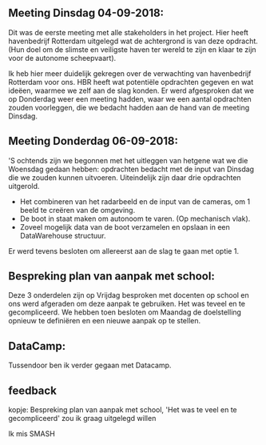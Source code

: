 ## Meeting Dinsdag 04-09-2018:

Dit was de eerste meeting met alle stakeholders in het project. Hier heeft havenbedrijf Rotterdam
uitgelegd wat de achtergrond is van deze opdracht. (Hun doel om de slimste en veiligste haven
ter wereld te zijn en klaar te zijn voor de autonome scheepvaart).

Ik heb hier meer duidelijk gekregen over de verwachting van havenbedrijf Rotterdam voor ons. 
HBR heeft wat potentiële opdrachten gegeven en wat ideëen, waarmee we zelf aan de slag konden.
Er werd afgesproken dat we op Donderdag weer een meeting hadden, waar we een aantal opdrachten zouden
voorleggen, die we bedacht hadden aan de hand van de meeting Dinsdag. 

## Meeting Donderdag 06-09-2018:

'S ochtends zijn we begonnen met het uitleggen van hetgene wat we die Woensdag
gedaan hebben: opdrachten bedacht met de input van Dinsdag die we zouden kunnen
uitvoeren. Uiteindelijk zijn daar drie opdrachten uitgerold. 
- Het combineren van het radarbeeld en de input van de cameras, om 1 beeld te creëren van de omgeving.
- De boot in staat maken om autonoom te varen. (Op mechanisch vlak).
- Zoveel mogelijk data van de boot verzamelen en opslaan in een DataWarehouse structuur.

Er werd tevens besloten om allereerst aan de slag te gaan met optie 1. 

## Bespreking plan van aanpak met school:

Deze 3 onderdelen zijn op Vrijdag besproken met docenten op school en ons werd
afgeraden om deze aanpak te gebruiken. Het was teveel en te gecompliceerd. We hebben toen
besloten om Maandag de doelstelling opnieuw te definiëren en een nieuwe aanpak op te stellen.


## DataCamp:
Tussendoor ben ik verder gegaan met Datacamp. 

## feedback
kopje: Bespreking plan van aanpak met school, 'Het was te veel en te gecompliceerd' zou ik graag uitgelegd willen

Ik mis SMASH